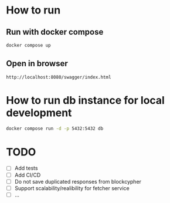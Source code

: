 # How to run

## Run with docker compose
```bash
docker compose up
```

## Open in browser
```
http://localhost:8080/swagger/index.html
```

# How to run db instance for local development
```bash
docker compose run -d -p 5432:5432 db
```

# TODO
- [ ] Add tests
- [ ] Add CI/CD
- [ ] Do not save duplicated responses from blockcypher
- [ ] Support scalability/realibility for fetcher service
- [ ] ...